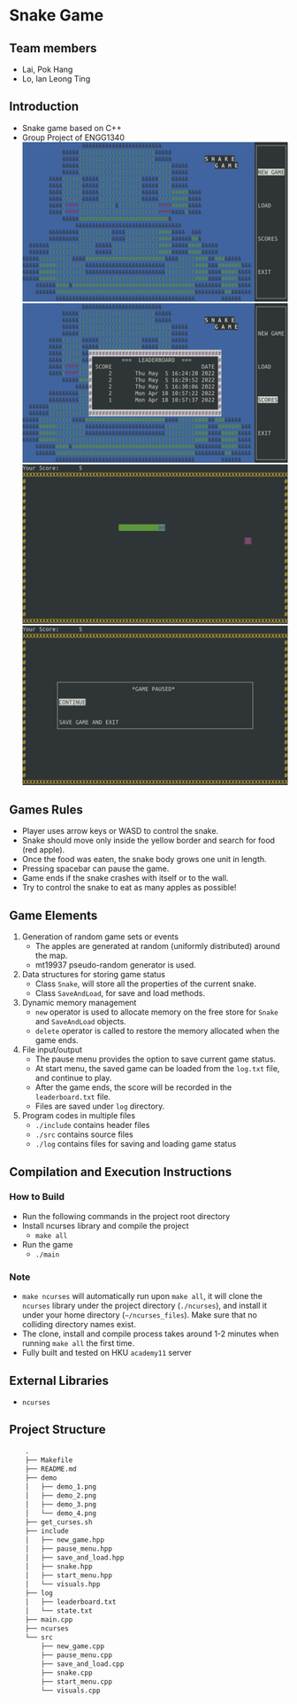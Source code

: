 # Snake Game
## Team members
- Lai, Pok Hang
- Lo, Ian Leong Ting

## Introduction
- Snake game based on C++
- Group Project of ENGG1340
![demo_1](demo/demo_1.png)
![demo_2](demo/demo_2.png)
![demo_3](demo/demo_3.png)
![demo_4](demo/demo_4.png)

## Games Rules
- Player uses arrow keys or WASD to control the snake.
- Snake should move only inside the yellow border and search for food (red apple).
- Once the food was eaten, the snake body grows one unit in length.
- Pressing spacebar can pause the game.
- Game ends if the snake crashes with itself or to the wall.
- Try to control the snake to eat as many apples as possible!

## Game Elements
1. Generation of random game sets or events
    - The apples are generated at random (uniformly distributed) around the map.
    - mt19937 pseudo-random generator is used.
2. Data structures for storing game status
    - Class `Snake`, will store all the properties of the current snake.
    - Class `SaveAndLoad`, for save and load methods.
3. Dynamic memory management
    - `new` operator is used to allocate memory on the free store for `Snake` and `SaveAndLoad` objects.
    - `delete` operator is called to restore the memory allocated when the game ends.
4. File input/output
    - The pause menu provides the option to save current game status.
    - At start menu, the saved game can be loaded from the `log.txt` file, and continue to play.
    - After the game ends, the score will be recorded in the `leaderboard.txt` file.
    - Files are saved under `log` directory.
5. Program codes in multiple files
    - `./include` contains header files
    - `./src` contains source files
    - `./log` contains files for saving and loading game status

## Compilation and Execution Instructions
### How to Build
- Run the following commands in the project root directory
- Install ncurses library and compile the project 
    - `make all`
- Run the game
    -  `./main`
### Note
- `make ncurses` will automatically run upon `make all`, it will clone the `ncurses` library under the project directory (`./ncurses`), and install it under your home directory (`~/ncurses_files`). Make sure that no colliding directory names exist. 
- The clone, install and compile process takes around 1-2 minutes when running `make all` the first time.
- Fully built and tested on HKU `academy11` server

## External Libraries
- `ncurses`

## Project Structure
```
    .
    ├── Makefile
    ├── README.md
    ├── demo
    │   ├── demo_1.png
    │   ├── demo_2.png
    │   ├── demo_3.png
    │   └── demo_4.png
    ├── get_curses.sh
    ├── include
    │   ├── new_game.hpp
    │   ├── pause_menu.hpp
    │   ├── save_and_load.hpp
    │   ├── snake.hpp
    │   ├── start_menu.hpp
    │   └── visuals.hpp
    ├── log
    │   ├── leaderboard.txt
    │   └── state.txt
    ├── main.cpp
    ├── ncurses
    └── src
        ├── new_game.cpp
        ├── pause_menu.cpp
        ├── save_and_load.cpp
        ├── snake.cpp
        ├── start_menu.cpp
        └── visuals.cpp
```
